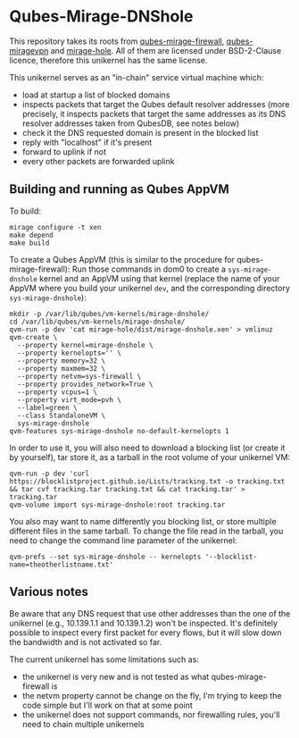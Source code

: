 Qubes-Mirage-DNShole
====================

This repository takes its roots from [qubes-mirage-firewall], [qubes-miragevpn] and [mirage-hole]. All of them are licensed under BSD-2-Clause licence, therefore this unikernel has the same license.

This unikernel serves as an "in-chain" service virtual machine which:
  - load at startup a list of blocked domains
  - inspects packets that target the Qubes default resolver addresses (more precisely, it inspects packets that target the same addresses as its DNS resolver addresses taken from QubesDB, see notes below)
  - check it the DNS requested domain is present in the blocked list
  - reply with "localhost" if it's present
  - forward to uplink if not
  - every other packets are forwarded uplink


Building and running as Qubes AppVM
-----------------------------------
To build:
```
mirage configure -t xen
make depend
make build
```

To create a Qubes AppVM (this is similar to the procedure for qubes-mirage-firewall):
Run those commands in dom0 to create a `sys-mirage-dnshole` kernel and an AppVM using that kernel (replace the name of your AppVM where you build your unikernel `dev`, and the corresponding directory `sys-mirage-dnshole`):
```
mkdir -p /var/lib/qubes/vm-kernels/mirage-dnshole/
cd /var/lib/qubes/vm-kernels/mirage-dnshole/
qvm-run -p dev 'cat mirage-hole/dist/mirage-dnshole.xen' > vmlinuz
qvm-create \
  --property kernel=mirage-dnshole \
  --property kernelopts='' \
  --property memory=32 \
  --property maxmem=32 \
  --property netvm=sys-firewall \
  --property provides_network=True \
  --property vcpus=1 \
  --property virt_mode=pvh \
  --label=green \
  --class StandaloneVM \
  sys-mirage-dnshole
qvm-features sys-mirage-dnshole no-default-kernelopts 1
```

In order to use it, you will also need to download a blocking list (or create it by yourself), tar store it, as a tarball in the root volume of your unikernel VM:
```
qvm-run -p dev 'curl https://blocklistproject.github.io/Lists/tracking.txt -o tracking.txt && tar cvf tracking.tar tracking.txt && cat tracking.tar' > tracking.tar
qvm-volume import sys-mirage-dnshole:root tracking.tar
```
You also may want to name differently you blocking list, or store multiple different files in the same tarball. To change the file read in the tarball, you need to change the command line parameter of the unikernel:
```
qvm-prefs --set sys-mirage-dnshole -- kernelopts '--blocklist-name=theotherlistname.txt'
```

Various notes
-------------

Be aware that any DNS request that use other addresses than the one of the unikernel (e.g., 10.139.1.1 and 10.139.1.2) won't be inspected. It's definitely possible to inspect every first packet for every flows, but it will slow down the bandwidth and is not activated so far.

The current unikernel has some limitations such as:
  - the unikernel is very new and is not tested as what qubes-mirage-firewall is
  - the netvm property cannot be change on the fly, I'm trying to keep the code simple but I'll work on that at some point
  - the unikernel does not support commands, nor firewalling rules, you'll need to chain multiple unikernels

[qubes-mirage-firewall]: https://github.com/mirage/qubes-mirage-firewall
[qubes-miragevpn]: https://github.com/robur-coop/qubes-miragevpn
[mirage-hole]: https://github.com/jmid/mirage-hole

